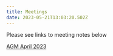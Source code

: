 ```yaml
---
title: Meetings
date: 2023-05-21T13:03:20.502Z
---
```

Please see links to meeting notes below 

[AGM   April 2023](https://longmynd.org//img/agm_minutes_april_2023.pdf)
